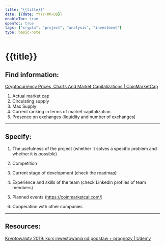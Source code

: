 ```yaml
---
title: "{{title}}"
date: {{date: YYYY-MM-DD}}
enableToc: true
openToc: true
tags: ["crypto", "project", "analysis", "investment"]
type: basic-note
---
```

# {{title}}
## Find information:
[Cryptocurrency Prices, Charts And Market Capitalizations | CoinMarketCap](https://coinmarketcap.com/)

1. Actual market cap
2. Circulating supply
3. Max Supply
4. Current ranking in terms of market capitalization
5. Presence on exchanges (liquidity and number of exchanges)
---
## Specify:

1. The usefulness of the project (whether it solves a specific problem and whether it is possible)
   
2. Competition
   
3. Current stage of development (check the roadmap)
   
3. Experience and skills of the team (check LinkedIn profiles of team members)
   
4. Planned events (https://coinmarketcal.com/)
   
5. Cooperation with other companies
   
---
## Resources:
[Kryptowaluty 2019: kurs inwestowania od podstaw + prognozy | Udemy](https://www.udemy.com/course/kryptowaluty/learn/practice/1021824/introduction#overview)
